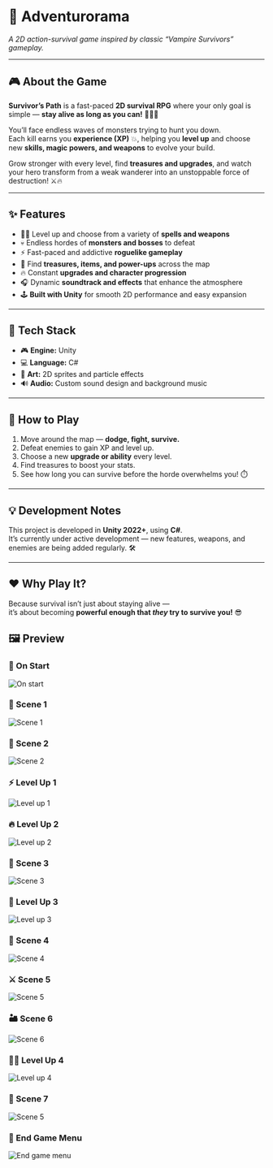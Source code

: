 # 🏰 **Adventurorama**

_A 2D action-survival game inspired by classic “Vampire Survivors” gameplay._

---

## 🎮 **About the Game**

**Survivor’s Path** is a fast-paced **2D survival RPG** where your only goal is simple — **stay alive as long as you can!** 🧟‍♂️💀  

You’ll face endless waves of monsters trying to hunt you down.  
Each kill earns you **experience (XP)** 💥, helping you **level up** and choose new **skills, magic powers, and weapons** to evolve your build.  

Grow stronger with every level, find **treasures and upgrades**, and watch your hero transform from a weak wanderer into an unstoppable force of destruction! ⚔️🔥  

---

## ✨ **Features**

- 🧙‍♂️ Level up and choose from a variety of **spells and weapons**  
- 💀 Endless hordes of **monsters and bosses** to defeat  
- ⚡ Fast-paced and addictive **roguelike gameplay**  
- 💎 Find **treasures, items, and power-ups** across the map  
- 🔥 Constant **upgrades and character progression**  
- 🎧 Dynamic **soundtrack and effects** that enhance the atmosphere  
- 🕹️ **Built with Unity** for smooth 2D performance and easy expansion  

---

## 🧩 **Tech Stack**

- 🎮 **Engine:** Unity  
- 💻 **Language:** C#  
- 🎨 **Art:** 2D sprites and particle effects  
- 🔊 **Audio:** Custom sound design and background music  

---

## 🚀 **How to Play**

1. Move around the map — **dodge, fight, survive.**  
2. Defeat enemies to gain XP and level up.  
3. Choose a new **upgrade or ability** every level.  
4. Find treasures to boost your stats.  
5. See how long you can survive before the horde overwhelms you! ⏱️  

---

## 💡 **Development Notes**

This project is developed in **Unity 2022+**, using **C#**.  
It’s currently under active development — new features, weapons, and enemies are being added regularly. 🛠️  

---

## ❤️ **Why Play It?**

Because survival isn’t just about staying alive —  
it’s about becoming **powerful enough that *they* try to survive you!** 😎  


## 🖼️ Preview

### 🌅 On Start
![On start](https://github.com/MihailJordanov/Adventurorama/blob/main/Screenshots/when%20spawning.png)


### 🌿 Scene 1
![Scene 1](https://github.com/MihailJordanov/Adventurorama/blob/main/Screenshots/scene%202.png)


### 🌾 Scene 2
![Scene 2](https://github.com/MihailJordanov/Adventurorama/blob/main/Screenshots/scene%203.png)


### ⚡ Level Up 1
![Level up 1](https://github.com/MihailJordanov/Adventurorama/blob/main/Screenshots/picking%20menu%201.png)


### 🔥 Level Up 2
![Level up 2](https://github.com/MihailJordanov/Adventurorama/blob/main/Screenshots/picking%20menu%202.png)


### 🧟 Scene 3
![Scene 3](https://github.com/MihailJordanov/Adventurorama/blob/main/Screenshots/scene%204.png)


### 💎 Level Up 3
![Level up 3](https://github.com/MihailJordanov/Adventurorama/blob/main/Screenshots/picking%20menu%203.png)


### 🌌 Scene 4
![Scene 4](https://github.com/MihailJordanov/Adventurorama/blob/main/Screenshots/scene%205.png)


### ⚔️ Scene 5
![Scene 5](https://github.com/MihailJordanov/Adventurorama/blob/main/Screenshots/scene%206.png)


### 🏜️ Scene 6
![Scene 6](https://github.com/MihailJordanov/Adventurorama/blob/main/Screenshots/scene%207.png)


### 🧙‍♂️ Level Up 4
![Level up 4](https://github.com/MihailJordanov/Adventurorama/blob/main/Screenshots/picking%20menu%204.png)


### 🌋 Scene 7
![Scene 5](https://github.com/MihailJordanov/Adventurorama/blob/main/Screenshots/scene%208.png)


### 🏁 End Game Menu
![End game menu](https://github.com/MihailJordanov/Adventurorama/blob/main/Screenshots/end%20game%20menu.png)
